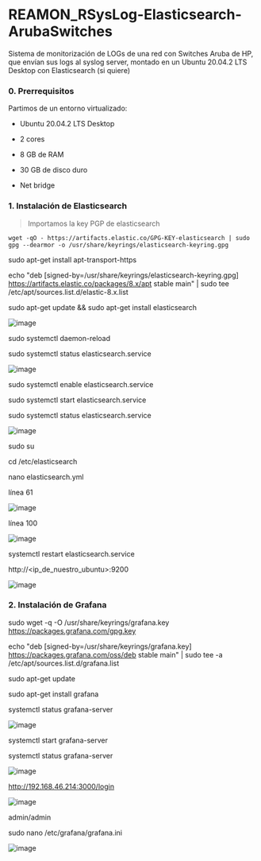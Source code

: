 # REAMON_RSysLog-Elasticsearch-ArubaSwitches
Sistema de monitorización de LOGs de una red con Switches Aruba de HP, que envían sus logs al syslog server, montado en un Ubuntu 20.04.2 LTS Desktop con Elasticsearch (si quiere)

### 0. Prerrequisitos

Partimos de un entorno virtualizado:

* Ubuntu 20.04.2 LTS Desktop

* 2 cores

* 8 GB de RAM

* 30 GB de disco duro

* Net bridge

### 1. Instalación de Elasticsearch

> Importamos la key PGP de elasticsearch

```shell
wget -qO - https://artifacts.elastic.co/GPG-KEY-elasticsearch | sudo gpg --dearmor -o /usr/share/keyrings/elasticsearch-keyring.gpg
```

sudo apt-get install apt-transport-https

echo "deb [signed-by=/usr/share/keyrings/elasticsearch-keyring.gpg] https://artifacts.elastic.co/packages/8.x/apt stable main" | sudo tee /etc/apt/sources.list.d/elastic-8.x.list

sudo apt-get update && sudo apt-get install elasticsearch

![image](https://user-images.githubusercontent.com/20743678/186390930-fa46b614-b183-4b65-811b-dfc9abcb3d87.png)

sudo systemctl daemon-reload

sudo systemctl status elasticsearch.service 

![image](https://user-images.githubusercontent.com/20743678/186391580-abae086a-2058-4230-b577-4dff35542be1.png)

sudo systemctl enable elasticsearch.service 

sudo systemctl start elasticsearch.service 

sudo systemctl status elasticsearch.service 

![image](https://user-images.githubusercontent.com/20743678/186391844-1069fe7f-a50b-49c9-8d94-5392ed240610.png)

sudo su

cd /etc/elasticsearch

nano elasticsearch.yml

línea 61

![image](https://user-images.githubusercontent.com/20743678/186392598-88ec6d03-b14f-4313-9faa-5feac5e7964b.png)

línea 100

![image](https://user-images.githubusercontent.com/20743678/186392175-9d81762e-aa7a-409c-a324-8301667435f5.png)

systemctl restart elasticsearch.service

http://<ip_de_nuestro_ubuntu>:9200

![image](https://user-images.githubusercontent.com/20743678/186393243-308efc2e-fa1f-47ff-ae7c-2487999c0531.png)

### 2. Instalación de Grafana

sudo wget -q -O /usr/share/keyrings/grafana.key https://packages.grafana.com/gpg.key

echo "deb [signed-by=/usr/share/keyrings/grafana.key] https://packages.grafana.com/oss/deb stable main" | sudo tee -a /etc/apt/sources.list.d/grafana.list

sudo apt-get update

sudo apt-get install grafana

systemctl status grafana-server

![image](https://user-images.githubusercontent.com/20743678/186395047-7909b594-18d2-4ec6-bc51-e2fc11547b5d.png)

systemctl start grafana-server

systemctl status grafana-server

![image](https://user-images.githubusercontent.com/20743678/186395251-2720438d-4eb5-4e60-bf5d-a60d3067dcb4.png)

http://192.168.46.214:3000/login

![image](https://user-images.githubusercontent.com/20743678/186395944-1794c9f8-29d8-4d01-a607-77451aa52f1e.png)

admin/admin

sudo nano /etc/grafana/grafana.ini

![image](https://user-images.githubusercontent.com/20743678/186396293-9b410d97-2b28-40dd-b617-fdf05472c6c1.png)





